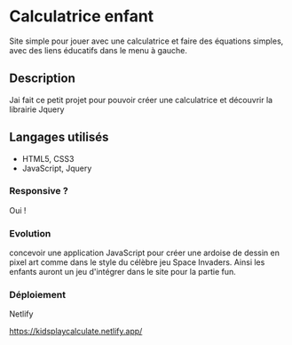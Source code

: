 # Calculatrice enfant

Site simple pour jouer avec une calculatrice et faire des équations simples, avec des liens éducatifs dans le menu à gauche.

## Description

Jai fait ce petit projet pour pouvoir créer une calculatrice et découvrir la librairie Jquery

## Langages utilisés

- HTML5, CSS3
- JavaScript, Jquery

### Responsive ?

Oui !

### Evolution

 concevoir une application JavaScript pour créer une ardoise de dessin en pixel art comme dans le style du célèbre jeu Space Invaders.
 Ainsi les enfants auront un jeu d'intégrer dans le site pour la partie fun.

### Déploiement

Netlify

https://kidsplaycalculate.netlify.app/

